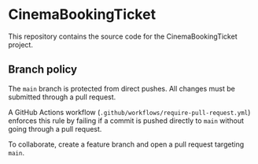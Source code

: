 # CinemaBookingTicket

This repository contains the source code for the CinemaBookingTicket project.

## Branch policy

The `main` branch is protected from direct pushes. All changes must be submitted through a pull request.

A GitHub Actions workflow (`.github/workflows/require-pull-request.yml`) enforces this rule by failing if a commit is pushed directly to `main` without going through a pull request.

To collaborate, create a feature branch and open a pull request targeting `main`.

